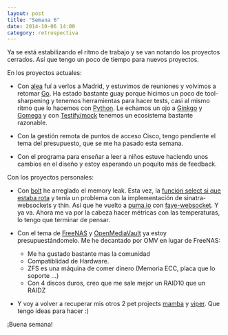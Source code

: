 ```yaml
---
layout: post
title: "Semana 6"
date: 2014-10-06 14:00
category: retrospectiva
---
```


Ya se está estabilizando el ritmo de trabajo y se van notando los proyectos
cerrados. Así que tengo un poco de tiempo para nuevos proyectos.

En los proyectos actuales:

* Con [alea](http://alea-soluciones.com) fuí a verlos a Madrid, y estuvimos de
  reuniones y volvimos a retomar [Go](http://golang.org). Ha estado bastante
  guay porque hicimos un poco de tool-sharpening y tenemos herramientas para
  hacer tests, casi al mismo ritmo que lo hacemos con [Python](http://python.org).
  Le echamos un ojo a [Ginkgo](https://onsi.github.io/ginkgo/) y
  [Gomega](http://onsi.github.io/gomega/) y con
  [Testify/mock](https://github.com/stretchr/testify#mock-package) tenemos un
  ecosistema bastante razonable.

* Con la gestión remota de puntos de acceso Cisco, tengo pendiente el tema del
  presupuesto, que se me ha pasado esta semana.

* Con el programa para enseñar a leer a niños estuve haciendo unos cambios en el
  diseño y estoy esperando un poquito más de feedback.

Con los proyectos personales:

* Con [bolt](http://github.com/nestorsalceda/bolt) he arreglado el memory leak.
  Esta vez, la [función select si que estaba rota](http://pragmatictips.com/26)
  y tenía un problema con la implementación de sinatra-websockets y thin. Así que
  he vuelto a [puma.io](http://puma.io) con [faye-websocket](https://github.com/faye/faye-websocket-ruby).
  Y ya va. Ahora me va por la cabeza hacer métricas con las temperaturas, lo
  tengo que terminar de pensar.

* Con el tema de [FreeNAS](http://freenas.org) y [OpenMediaVault](http://openmediavault.org)
  ya estoy presupuestándomelo. Me he decantado por OMV en lugar de FreeNAS:

  * Me ha gustado bastante mas la comunidad
  * Compatiblidad de Hardware.
  * ZFS es una máquina de comer dinero (Memoria ECC, placa que lo soporte ...)
  * Con 4 discos duros, creo que me sale mejor un RAID10 que un RAIDZ

* Y voy a volver a recuperar mis otros 2 pet projects
  [mamba](http://github.com/nestorsalceda/mamba) y
  [viper](http://github.com/nestorsalceda/viper). Que tengo ideas para hacer :)

¡Buena semana!
